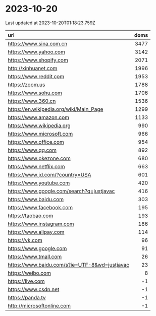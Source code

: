 # 2023-10-20

<!-- BEGIN -->
Last updated at 2023-10-20T01:18:23.759Z

url | doms
:- | -:
https://www.sina.com.cn | 3477
https://www.yahoo.com | 3142
https://www.shopify.com | 2071
http://xinhuanet.com | 1996
https://www.reddit.com | 1953
https://zoom.us | 1788
https://www.sohu.com | 1706
https://www.360.cn | 1536
https://en.wikipedia.org/wiki/Main_Page | 1299
https://www.amazon.com | 1133
https://www.wikipedia.org | 990
https://www.microsoft.com | 966
https://www.office.com | 954
https://www.qq.com | 892
https://www.okezone.com | 680
https://www.netflix.com | 663
https://www.jd.com/?country=USA | 601
https://www.youtube.com | 420
https://www.google.com/search?q=justjavac | 416
https://www.baidu.com | 303
https://www.facebook.com | 195
https://taobao.com | 193
https://www.instagram.com | 186
https://www.alipay.com | 114
https://vk.com | 96
https://www.google.com | 91
https://www.tmall.com | 26
https://www.baidu.com/s?ie=UTF-8&wd=justjavac | 23
https://weibo.com | 8
https://live.com | -1
https://www.csdn.net | -1
https://panda.tv | -1
http://microsoftonline.com | -1
<!-- END -->

